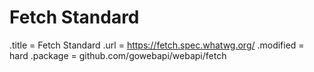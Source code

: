 # Fetch Standard

.title = Fetch Standard
.url = <https://fetch.spec.whatwg.org/>
    .modified = hard
.package = github.com/gowebapi/webapi/fetch